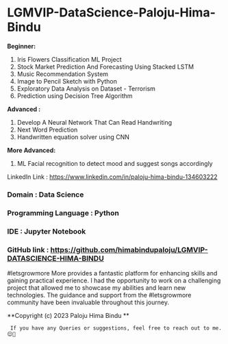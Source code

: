 # LGMVIP-DataScience-Paloju-Hima-Bindu



**Beginner:**
1) Iris Flowers Classification ML Project
2) Stock Market Prediction And Forecasting Using Stacked LSTM
3) Music Recommendation System
4) Image to Pencil Sketch with Python
5)  Exploratory Data Analysis on Dataset - Terrorism
6) Prediction using Decision Tree Algorithm

 **Advanced :**
1) Develop A Neural Network That Can Read Handwriting
2) Next Word Prediction
3) Handwritten equation solver using CNN

**More Advanced:**
1) ML Facial recognition to detect mood and suggest songs accordingly

LinkedIn Link :
https://www.linkedin.com/in/paloju-hima-bindu-134603222




### Domain : Data Science
### Programming Language : Python
### IDE : Jupyter Notebook
### GitHub link : https://github.com/himabindupaloju/LGMVIP-DATASCIENCE-HIMA-BINDU

#letsgrowmore More provides a fantastic platform for enhancing skills and gaining practical experience. I had the opportunity to work on a challenging project that allowed me to showcase my abilities and learn new technologies. The guidance and support from the #letsgrowmore community have been invaluable throughout this journey.

 **Copyright (c) 2023 Paloju Hima Bindu **

     If you have any Queries or suggestions, feel free to reach out to me.😌🙂
